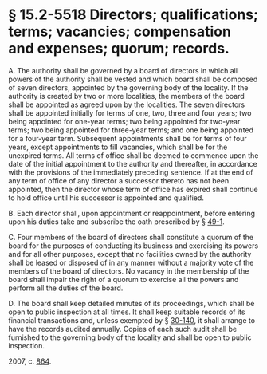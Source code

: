 # § 15.2-5518 Directors; qualifications; terms; vacancies; compensation and expenses; quorum; records.

<p>A. The authority shall be governed by a board of directors in which all powers of the authority shall be vested and which board shall be composed of seven directors, appointed by the governing body of the locality. If the authority is created by two or more localities, the members of the board shall be appointed as agreed upon by the localities. The seven directors shall be appointed initially for terms of one, two, three and four years; two being appointed for one-year terms; two being appointed for two-year terms; two being appointed for three-year terms; and one being appointed for a four-year term. Subsequent appointments shall be for terms of four years, except appointments to fill vacancies, which shall be for the unexpired terms. All terms of office shall be deemed to commence upon the date of the initial appointment to the authority and thereafter, in accordance with the provisions of the immediately preceding sentence. If at the end of any term of office of any director a successor thereto has not been appointed, then the director whose term of office has expired shall continue to hold office until his successor is appointed and qualified.</p><p>B. Each director shall, upon appointment or reappointment, before entering upon his duties take and subscribe the oath prescribed by § <a href='http://law.lis.virginia.gov/vacode/49-1/'>49-1</a>.</p><p>C. Four members of the board of directors shall constitute a quorum of the board for the purposes of conducting its business and exercising its powers and for all other purposes, except that no facilities owned by the authority shall be leased or disposed of in any manner without a majority vote of the members of the board of directors. No vacancy in the membership of the board shall impair the right of a quorum to exercise all the powers and perform all the duties of the board.</p><p>D. The board shall keep detailed minutes of its proceedings, which shall be open to public inspection at all times. It shall keep suitable records of its financial transactions and, unless exempted by § <a href='http://law.lis.virginia.gov/vacode/30-140/'>30-140</a>, it shall arrange to have the records audited annually. Copies of each such audit shall be furnished to the governing body of the locality and shall be open to public inspection.</p><p>2007, c. <a href='http://lis.virginia.gov/cgi-bin/legp604.exe?071+ful+CHAP0864'>864</a>.</p>